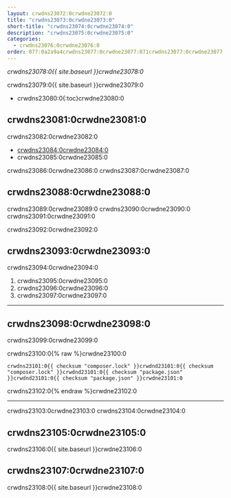 ```yaml
---
layout: crwdns23072:0crwdne23072:0
title: "crwdns23073:0crwdne23073:0"
short-title: "crwdns23074:0crwdne23074:0"
description: "crwdns23075:0crwdne23075:0"
categories:
  - crwdns23076:0crwdne23076:0
order: 077:0a2a9a4crwdns23077:0crwdne23077:071crwdns23077:0crwdne23077:01.37111423crwdns23077:0crwdne23077:0
---
```

*crwdns23078:0{{ site.baseurl }}crwdne23078:0*

crwdns23079:0{{ site.baseurl }}crwdne23079:0

- crwdns23080:0{:toc}crwdne23080:0

## crwdns23081:0crwdne23081:0

crwdns23082:0crwdne23082:0

- <a href="crwdns23083:0crwdne23083:0" target="_blank">crwdns23084:0crwdne23084:0</a>
- crwdns23085:0crwdne23085:0

crwdns23086:0crwdne23086:0 crwdns23087:0crwdne23087:0

## crwdns23088:0crwdne23088:0

crwdns23089:0crwdne23089:0 crwdns23090:0crwdne23090:0 crwdns23091:0crwdne23091:0

crwdns23092:0crwdne23092:0

## crwdns23093:0crwdne23093:0

crwdns23094:0crwdne23094:0

1. crwdns23095:0crwdne23095:0
2. crwdns23096:0crwdne23096:0
3. crwdns23097:0crwdne23097:0

* * *

## crwdns23098:0crwdne23098:0

crwdns23099:0crwdne23099:0

crwdns23100:0{% raw %}crwdne23100:0

    crwdns23101:0{{ checksum "composer.lock" }}crwdnd23101:0{{ checksum "composer.lock" }}crwdnd23101:0{{ checksum "package.json" }}crwdnd23101:0{{ checksum "package.json" }}crwdne23101:0    
    

crwdns23102:0{% endraw %}crwdne23102:0

* * *

crwdns23103:0crwdne23103:0 crwdns23104:0crwdne23104:0

## crwdns23105:0crwdne23105:0

crwdns23106:0{{ site.baseurl }}crwdne23106:0

## crwdns23107:0crwdne23107:0

crwdns23108:0{{ site.baseurl }}crwdne23108:0